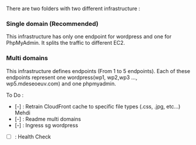There are two folders with two different infrastructure :

### Single domain (Recommended)
This infrastructure has only one endpoint for wordpress and one for PhpMyAdmin. It splits the traffic to different EC2.

### Multi domains
This infrastructure defines endpoints (From 1 to 5 endpoints). Each of these endpoints represent one wordpress(wp1, wp2,wp3 ..., wp5.mdeseoeuv.com) and one phpmyadmin.


To Do :

- [-] : Retrain CloudFront cache to specific file types (.css, .jpg, etc...) Mehdi
- [-] : Readme multi domains
- [-] : Ingress sg wordpress
- [ ] : Health Check
